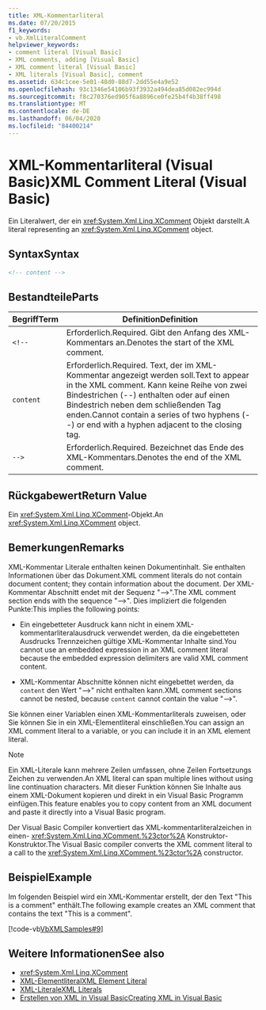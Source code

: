 ```yaml
---
title: XML-Kommentarliteral
ms.date: 07/20/2015
f1_keywords:
- vb.XmlLiteralComment
helpviewer_keywords:
- comment literal [Visual Basic]
- XML comments, adding [Visual Basic]
- XML comment literal [Visual Basic]
- XML literals [Visual Basic], comment
ms.assetid: 634c1cee-5e01-48d0-88d7-2dd55e4a9e52
ms.openlocfilehash: 93c1346e54106b93f3932a494dea85d082ec994d
ms.sourcegitcommit: f8c270376ed905f6a8896ce0fe25b4f4b38ff498
ms.translationtype: MT
ms.contentlocale: de-DE
ms.lasthandoff: 06/04/2020
ms.locfileid: "84400214"
---
```

# <a name="xml-comment-literal-visual-basic"></a><span data-ttu-id="2e58f-102">XML-Kommentarliteral (Visual Basic)</span><span class="sxs-lookup"><span data-stu-id="2e58f-102">XML Comment Literal (Visual Basic)</span></span>
<span data-ttu-id="2e58f-103">Ein Literalwert, der ein <xref:System.Xml.Linq.XComment> Objekt darstellt.</span><span class="sxs-lookup"><span data-stu-id="2e58f-103">A literal representing an <xref:System.Xml.Linq.XComment> object.</span></span>  
  
## <a name="syntax"></a><span data-ttu-id="2e58f-104">Syntax</span><span class="sxs-lookup"><span data-stu-id="2e58f-104">Syntax</span></span>  
  
```xml  
<!-- content -->  
```  
  
## <a name="parts"></a><span data-ttu-id="2e58f-105">Bestandteile</span><span class="sxs-lookup"><span data-stu-id="2e58f-105">Parts</span></span>  
  
|<span data-ttu-id="2e58f-106">Begriff</span><span class="sxs-lookup"><span data-stu-id="2e58f-106">Term</span></span>|<span data-ttu-id="2e58f-107">Definition</span><span class="sxs-lookup"><span data-stu-id="2e58f-107">Definition</span></span>|  
|---|---|  
|`<!--`|<span data-ttu-id="2e58f-108">Erforderlich.</span><span class="sxs-lookup"><span data-stu-id="2e58f-108">Required.</span></span> <span data-ttu-id="2e58f-109">Gibt den Anfang des XML-Kommentars an.</span><span class="sxs-lookup"><span data-stu-id="2e58f-109">Denotes the start of the XML comment.</span></span>|  
|`content`|<span data-ttu-id="2e58f-110">Erforderlich.</span><span class="sxs-lookup"><span data-stu-id="2e58f-110">Required.</span></span> <span data-ttu-id="2e58f-111">Text, der im XML-Kommentar angezeigt werden soll.</span><span class="sxs-lookup"><span data-stu-id="2e58f-111">Text to appear in the XML comment.</span></span> <span data-ttu-id="2e58f-112">Kann keine Reihe von zwei Bindestrichen (--) enthalten oder auf einen Bindestrich neben dem schließenden Tag enden.</span><span class="sxs-lookup"><span data-stu-id="2e58f-112">Cannot contain a series of two hyphens (--) or end with a hyphen adjacent to the closing tag.</span></span>|  
|`-->`|<span data-ttu-id="2e58f-113">Erforderlich.</span><span class="sxs-lookup"><span data-stu-id="2e58f-113">Required.</span></span> <span data-ttu-id="2e58f-114">Bezeichnet das Ende des XML-Kommentars.</span><span class="sxs-lookup"><span data-stu-id="2e58f-114">Denotes the end of the XML comment.</span></span>|  
  
## <a name="return-value"></a><span data-ttu-id="2e58f-115">Rückgabewert</span><span class="sxs-lookup"><span data-stu-id="2e58f-115">Return Value</span></span>  
 <span data-ttu-id="2e58f-116">Ein <xref:System.Xml.Linq.XComment>-Objekt.</span><span class="sxs-lookup"><span data-stu-id="2e58f-116">An <xref:System.Xml.Linq.XComment> object.</span></span>  
  
## <a name="remarks"></a><span data-ttu-id="2e58f-117">Bemerkungen</span><span class="sxs-lookup"><span data-stu-id="2e58f-117">Remarks</span></span>  
 <span data-ttu-id="2e58f-118">XML-Kommentar Literale enthalten keinen Dokumentinhalt. Sie enthalten Informationen über das Dokument.</span><span class="sxs-lookup"><span data-stu-id="2e58f-118">XML comment literals do not contain document content; they contain information about the document.</span></span> <span data-ttu-id="2e58f-119">Der XML-Kommentar Abschnitt endet mit der Sequenz "-->".</span><span class="sxs-lookup"><span data-stu-id="2e58f-119">The XML comment section ends with the sequence "-->".</span></span> <span data-ttu-id="2e58f-120">Dies impliziert die folgenden Punkte:</span><span class="sxs-lookup"><span data-stu-id="2e58f-120">This implies the following points:</span></span>  
  
- <span data-ttu-id="2e58f-121">Ein eingebetteter Ausdruck kann nicht in einem XML-kommentarliteralausdruck verwendet werden, da die eingebetteten Ausdrucks Trennzeichen gültige XML-Kommentar Inhalte sind.</span><span class="sxs-lookup"><span data-stu-id="2e58f-121">You cannot use an embedded expression in an XML comment literal because the embedded expression delimiters are valid XML comment content.</span></span>  
  
- <span data-ttu-id="2e58f-122">XML-Kommentar Abschnitte können nicht eingebettet werden, da `content` den Wert "-->" nicht enthalten kann.</span><span class="sxs-lookup"><span data-stu-id="2e58f-122">XML comment sections cannot be nested, because `content` cannot contain the value "-->".</span></span>  
  
 <span data-ttu-id="2e58f-123">Sie können einer Variablen einen XML-Kommentarliterals zuweisen, oder Sie können Sie in ein XML-Elementliteral einschließen.</span><span class="sxs-lookup"><span data-stu-id="2e58f-123">You can assign an XML comment literal to a variable, or you can include it in an XML element literal.</span></span>  
  
> [!NOTE]
> <span data-ttu-id="2e58f-124">Ein XML-Literale kann mehrere Zeilen umfassen, ohne Zeilen Fortsetzungs Zeichen zu verwenden.</span><span class="sxs-lookup"><span data-stu-id="2e58f-124">An XML literal can span multiple lines without using line continuation characters.</span></span> <span data-ttu-id="2e58f-125">Mit dieser Funktion können Sie Inhalte aus einem XML-Dokument kopieren und direkt in ein Visual Basic Programm einfügen.</span><span class="sxs-lookup"><span data-stu-id="2e58f-125">This feature enables you to copy content from an XML document and paste it directly into a Visual Basic program.</span></span>  
  
 <span data-ttu-id="2e58f-126">Der Visual Basic Compiler konvertiert das XML-kommentarliteralzeichen in einen- <xref:System.Xml.Linq.XComment.%23ctor%2A> Konstruktor-Konstruktor.</span><span class="sxs-lookup"><span data-stu-id="2e58f-126">The Visual Basic compiler converts the XML comment literal to a call to the <xref:System.Xml.Linq.XComment.%23ctor%2A> constructor.</span></span>  
  
## <a name="example"></a><span data-ttu-id="2e58f-127">Beispiel</span><span class="sxs-lookup"><span data-stu-id="2e58f-127">Example</span></span>  
 <span data-ttu-id="2e58f-128">Im folgenden Beispiel wird ein XML-Kommentar erstellt, der den Text "This is a comment" enthält.</span><span class="sxs-lookup"><span data-stu-id="2e58f-128">The following example creates an XML comment that contains the text "This is a comment".</span></span>  
  
 [!code-vb[VbXMLSamples#9](~/samples/snippets/visualbasic/VS_Snippets_VBCSharp/VbXMLSamples/VB/XMLSamples4.vb#9)]  
  
## <a name="see-also"></a><span data-ttu-id="2e58f-129">Weitere Informationen</span><span class="sxs-lookup"><span data-stu-id="2e58f-129">See also</span></span>

- <xref:System.Xml.Linq.XComment>
- [<span data-ttu-id="2e58f-130">XML-Elementliteral</span><span class="sxs-lookup"><span data-stu-id="2e58f-130">XML Element Literal</span></span>](xml-element-literal.md)
- [<span data-ttu-id="2e58f-131">XML-Literale</span><span class="sxs-lookup"><span data-stu-id="2e58f-131">XML Literals</span></span>](index.md)
- [<span data-ttu-id="2e58f-132">Erstellen von XML in Visual Basic</span><span class="sxs-lookup"><span data-stu-id="2e58f-132">Creating XML in Visual Basic</span></span>](../../programming-guide/language-features/xml/creating-xml.md)
